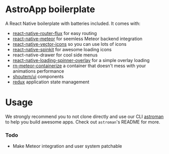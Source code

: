 AstroApp boilerplate
====================
A React Native boilerplate with batteries included.
It comes with:

- [react-native-router-flux](https://github.com/aksonov/react-native-router-flux) for easy routing
- [react-native-meteor](https://github.com/inProgress-team/react-native-meteor) for seemless Meteor backend integration
- [react-native-vector-icons](https://github.com/oblador/react-native-vector-icons) so you can use lots of icons
- [react-native-spinkit](https://github.com/maxs15/react-native-spinkit) for awesome loading icons
- react-native-drawer for cool side menus
- [react-native-loading-spinner-overlay](https://github.com/niftylettuce/react-native-loading-spinner-overlay) for a simple overlay loading
- [rn-meteor-containerize](https://github.com/Astrocoders/rn-meteor-containerize) a container that doesn't mess with your animations performance
- [shoutem/ui](http://shoutem.github.io/) components
- [redux](redux.js.org/) application state management

# Usage
We strongly recommend you to not clone directly and use our CLI [astroman](https://github.com/Astrocoders/astroman) to help you build awesome apps. Check out `astroman`'s README for more.

### Todo
- Make Meteor integration and user system patchable
